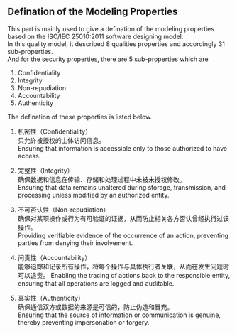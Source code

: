 ## Defination of the Modeling Properties
This part is mainly used to give a defination of the modeling properties based on the ISO/IEC 25010:2011 software designing model.  
In this quality model, it described 8 qualities properties and accordingly 31 sub-properties.  
And for the security properties, there are 5 sub-properties which are   
1. Confidentiality 
2. Integrity
3. Non-repudiation
4. Accountability
5. Authenticity

The defination of these properties is listed below.
1. 机密性（Confidentiality）  
    只允许被授权的主体访问信息。  
    Ensuring that information is accessible only to those authorized to have access.
2. 完整性（Integrity）  
    确保数据和信息在传输、存储和处理过程中未被未授权修改。  
    Ensuring that data remains unaltered during storage, transmission, and processing unless modified by an authorized entity.

3. 不可否认性（Non-repudiation）  
    确保对某项操作或行为有可验证的证据，从而防止相关各方否认曾经执行过该操作。  
    Providing verifiable evidence of the occurrence of an action, preventing parties from denying their involvement.

4. 问责性（Accountability）    
    能够追踪和记录所有操作，将每个操作与具体执行者关联，从而在发生问题时可以追责。
    Enabling the tracing of actions back to the responsible entity, ensuring that all operations are logged and auditable.

5. 真实性（Authenticity）  
    确保通信双方或数据的来源是可信的，防止伪造和冒充。  
    Ensuring that the source of information or communication is genuine, thereby preventing impersonation or forgery.